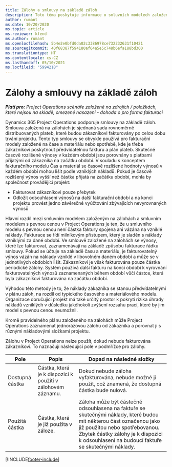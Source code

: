 ```yaml
---
title: Zálohy a smlouvy na základě záloh
description: Toto téma poskytuje informace o smluvních modelech založených na zálohách a zálohách v aplikaci Project Operations.
author: rumant
ms.date: 10/20/2020
ms.topic: article
ms.reviewer: kfend
ms.author: rumant
ms.openlocfilehash: 5b4e2e0bfd0da02c3386978ce732232631f10421
ms.sourcegitcommit: 40f68387f594180af64a5e5c748b6efa188bd300
ms.translationtype: HT
ms.contentlocale: cs-CZ
ms.lasthandoff: 05/10/2021
ms.locfileid: "5994218"
---
```

# <a name="advances-and-retainer-based-contracts"></a>Zálohy a smlouvy na základě záloh


_**Platí pro:** Project Operations scénáře založené na zdrojích / položkách, které nejsou na skladě, omezené nasazení - dohoda o pro forma fakturaci_

Dynamics 365 Project Operations podporuje smlouvy na základě záloh. Smlouva založená na zálohách je sjednaná sada rovnoměrně distribuovaných plateb, které budou zákazníkovi fakturovány po celou dobu trvání projektu. Tento typ smlouvy se obvykle používá pro fakturační modely založené na čase a materiálu nebo spotřebě, kde je třeba zákazníkovi poskytnout předvídatelnou fakturu a plán plateb. Skutečné časově rozlišené výnosy v každém období jsou porovnány s platbami přijatými od zákazníka na začátku období. V souladu s konceptem fakturačního modelu Čas a materiál se časově rozlišené hodnoty výnosů v každém období mohou lišit podle vzniklých nákladů. Pokud je časově rozlišený výnos vyšší než částka přijatá na začátku období, mohla by společnost provádějící projekt:

- Fakturovat zákazníkovi pouze přebytek 
- Odložit odsouhlasení výnosů na další fakturační období a na konci projektu provést jedno závěrečné vyúčtování zbývajících nevyrovnaných výnosů

Hlavní rozdíl mezi smluvním modelem založeným na zálohách a smluvním modelem s pevnou cenou v Project Operations je ten, že u smluvního modelu s pevnou cenou není částka faktury spojena ani vázána na vzniklé náklady. Fakturace se řídí milníkovým přístupem, který je sladěn s náklady vzniklými za dané období. Ve smlouvě založené na zálohách se výnosy, které lze fakturovat, zaznamenávají na základě způsobu fakturace řádku smlouvy. Pokud se účtuje na základě času a materiálu, je fakturovatelný výnos vázán na náklady vzniklé v libovolném daném období a může se v jednotlivých obdobích lišit. Zákazníkovi je však fakturována pouze částka periodické zálohy. Systém používá další fakturu na konci období k vyrovnání fakturovatelných výnosů zaznamenaných během období vůči částce, která byla zákazníkovi fakturována na začátku období.

Výhodou této metody je to, že náklady zákazníka se stanou předvídatelnými v plánu záloh, na rozdíl od typického časového a materiálového modelu. Organizace doručující projekt má také určitý prostor k pokrytí rizika úhrady nákladů vzniklých v důsledku jakéhokoli zvýšení rozsahu prací, které by jim model s pevnou cenou neumožnil.

Kromě pravidelného plánu založeného na zálohách může Project Operations zaznamenat jednorázovou zálohu od zákazníka a porovnat ji s různými nákladovými složkami projektu.

Zálohu v Project Operations nelze použít, dokud nebude fakturována zákazníkovi. To naznačují následující pole v podmřížce pro zálohy.

| Pole | Popis | Dopad na následné složky |
| --- | --- | --- |
| Dostupná částka | Částka, která je k dispozici k použití v zálohovém záznamu. | Dokud nebude záloha vyfakturována, nebude možné ji použít, což znamená, že dostupná částka bude nulová. |
| Použitá částka | Částka, která je již použita v záloze. | Záloha může být částečně odsouhlasena na faktuře se skutečnými náklady, které budou mít některou část označenou jako již použitou nebo spotřebovanou. Zbytek částky zálohy je k dispozici k odsouhlasení na budoucí faktuře se skutečnými náklady. |


[!INCLUDE[footer-include](../../includes/footer-banner.md)]